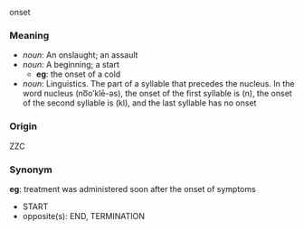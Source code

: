 onset
### Meaning
+ _noun_: An onslaught; an assault
+ _noun_: A beginning; a start
    + __eg__: the onset of a cold
+ _noun_: Linguistics. The part of a syllable that precedes the nucleus. In the word nucleus (no͞oʹklē-əs), the onset of the first syllable is (n), the onset of the second syllable is (kl), and the last syllable has no onset

### Origin

ZZC

### Synonym

__eg__: treatment was administered soon after the onset of symptoms

+ START
+ opposite(s): END, TERMINATION


